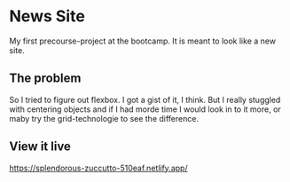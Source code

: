 # News Site

My first precourse-project at the bootcamp. It is meant to look like a new site.

## The problem

So I tried to figure out flexbox. I got a gist of it, I think. But I really stuggled with centering objects and if I had morde time I would look in to it more, or maby try the grid-technologie to see the difference.

## View it live
https://splendorous-zuccutto-510eaf.netlify.app/
